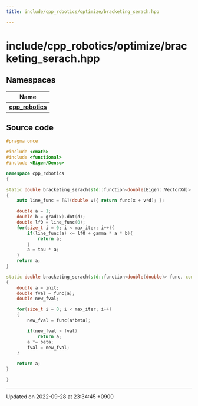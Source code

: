 ```yaml
---
title: include/cpp_robotics/optimize/bracketing_serach.hpp

---
```


# include/cpp_robotics/optimize/bracketing_serach.hpp



## Namespaces

| Name           |
| -------------- |
| **[cpp_robotics](/cpp_robotics/doxybook/Namespaces/namespacecpp__robotics/)**  |




## Source code

```cpp
#pragma once

#include <cmath>
#include <functional>
#include <Eigen/Dense>

namespace cpp_robotics
{

static double bracketing_serach(std::function<double(Eigen::VectorXd)> func, std::function<Eigen::VectorXd(Eigen::VectorXd)> grad, const Eigen::VectorXd &x, const Eigen::VectorXd &d, double gamma = 0.3, double tau = 0.9, const size_t max_iter = 1000)
{
    auto line_func = [&](double v){ return func(x + v*d); };

    double a = 1;
    double b = grad(x).dot(d);
    double lf0 = line_func(0);
    for(size_t i = 0; i < max_iter; i++){
        if(line_func(a) <= lf0 + gamma * a * b){
            return a;
        }
        a = tau * a;
    }
    return a;
}

static double bracketing_serach(std::function<double(double)> func, const double init = 1.0, const double beta = 0.9, const size_t max_iter = 1000)
{
    double a = init;
    double fval = func(a);
    double new_fval;

    for(size_t i = 0; i < max_iter; i++)
    {
        new_fval = func(a*beta);

        if(new_fval > fval)
            return a;
        a *= beta;
        fval = new_fval;
    }

    return a;
}

}
```


-------------------------------

Updated on 2022-09-28 at 23:34:45 +0900

